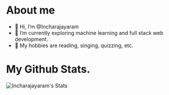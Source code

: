 # About me 
- 👋 Hi, I’m @Incharajayaram
- 👀 I’m currently exploring machine learning and full stack web development.
- 🌟 My hobbies are reading, singing, quizzing, etc.

# My Github Stats.

![Incharajayaram's Stats](https://github-readme-stats.vercel.app/api?username=Incharajayaram&theme=outrun&show_icons=true&hide_border=false&count_private=true)
<br></br>

